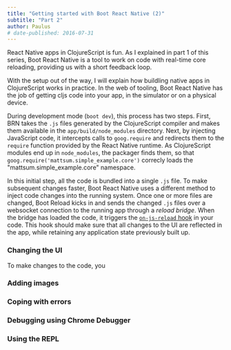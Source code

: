 ```yaml
---
title: "Getting started with Boot React Native (2)"
subtitle: "Part 2"
author: Paulus
# date-published: 2016-07-31
---
```


React Native apps in ClojureScript is fun. As I explained in part 1 of this
series, Boot React Native is a tool to work on code with real-time core
reloading, providing us with a short feedback loop.

With the setup out of the way, I will explain how buildling native apps in
ClojureScript works in practice. In the web of tooling, Boot React Native has
the job of getting cljs code into your app, in the simulator or on a physical
device.

During development mode (`boot dev`), this process has two steps. First, BRN
takes the `.js` files generated by the ClojureScript compiler and makes them
available in the `app/build/node_modules` directory. Next, by injecting
JavaScript code, it intercepts calls to `goog.require` and redirects them to the
`require` function provided by the React Native runtime. As ClojureScript
modules end up in `node_modules`, the packager finds them, so that
`goog.require('mattsum.simple_example.core')` correcly loads the
"mattsum.simple_example.core" namespace.

In this initial step, all the code is bundled into a single `.js` file. To make
subsequent changes faster, Boot React Native uses a different method to inject
code changes into the running system. Once one or more files are changed, Boot
Reload kicks in and sends the changed `.js` files over a websocket connection to
the running app through a *reload bridge*. When the bridge has loaded the code,
it triggers the
[`on-js-reload` hook](https://github.com/mjmeintjes/boot-react-native/blob/de752982cfc850f80c67ee472b3891b404844221/example/src/mattsum/simple_example/core.cljs#L51)
in your code. This hook should make sure that all changes to the UI are
reflected in the app, while retaining any application state previously built up. 

### Changing the UI

To make changes to the code, you

### Adding images

### Coping with errors

### Debugging using Chrome Debugger

### Using the REPL
